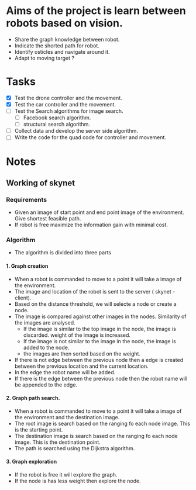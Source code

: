 # Aims of the project is learn between robots based on vision.

- Share the graph knowledge between robot.
- Indicate the shorted path for robot.
- Identify osticles and navigate around it.
- Adapt to moving target ?

# Tasks
 - [x] Test the drone controller and the movement.
 - [x] Test the car controller and the movement.
 - [ ] Test the Search algorithms for image search.
   - [ ] Facebook search algorithm.
   - [ ] structural search algorithm.
 - [ ] Collect data and develop the server side algorithm.
 - [ ] Write the code for the quad code for controller and movement.

# Notes
## Working of skynet

### Requirements
- Given an image  of start point and end point image of the environment. Give shortest feasible path.
- If robot is free maximize the information gain with minimal cost.

### Algorithm
- The algorithm is divided into three parts

#### 1. Graph creation
- When a robot is commanded to move to a point it will take a image of the environment.
- The image and location of the robot is sent to the server ( skynet - client).
- Based on the distance threshold, we will selecte a node or create a node.
- The image is compared against other images in the nodes. Similarity of the images are analysed.
  - If the image is similar to the top image in the node, the image is discarded. weight of the image is increased.
  - If the image is not similar to the image in the node, the image is added to the node.
  - the images are then sorted based on the weight.
- If there is not edge between the previous node then a edge is created between the previous location and the current location.
- In the edge the robot name will be added. 
- If there is the edge between the previous node then the robot name will be appended to the edge.

#### 2. Graph path search.
- When a robot is commanded to move to a point it will take a image of the environment and the destination image.
- The root image is search based on the ranging fo each node image. This is the starting point.
- The destination image is search based on the ranging fo each node image. This is the destination point.
- The path is searched using the Dijkstra algorithm.

#### 3. Graph exploration
- If the robot is free it will explore the graph.
- If the node is has less weight then explore the node.